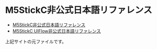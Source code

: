 # M5StickC非公式日本語リファレンス

- [M5StickC非公式日本語リファレンス](https://lang-ship.com/reference/unofficial/M5StickC/)
- [M5StickC UIFlow非公式日本語リファレンス](https://lang-ship.com/reference/unofficial/M5StickC-UIFlow/)

上記サイトの元ファイルです。
